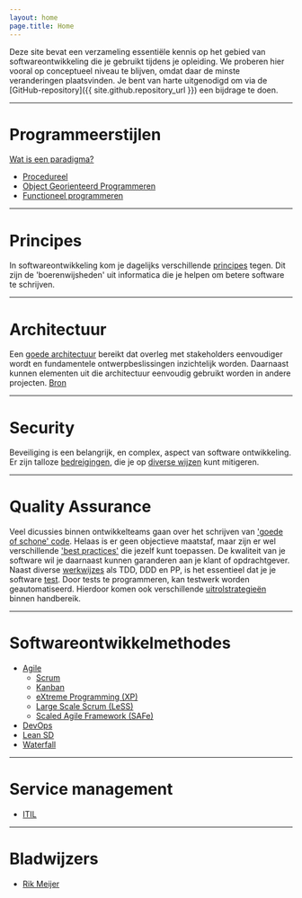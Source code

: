 ```yaml
---
layout: home
page.title: Home
---
```


Deze site bevat een verzameling essentiële kennis op het gebied van softwareontwikkeling die je gebruikt tijdens je opleiding. We proberen hier vooral op conceptueel niveau te blijven, omdat daar de minste veranderingen plaatsvinden. Je bent van harte uitgenodigd om via de [GitHub-repository]({{ site.github.repository_url }}) een bijdrage te doen.

---

# Programmeerstijlen
[Wat is een paradigma?](https://www.freecodecamp.org/news/what-exactly-is-a-programming-paradigm/)
- [Procedureel](https://en.wikipedia.org/wiki/Procedural_programming)
- [Object Georienteerd Programmeren](paradigmas/oo)
- [Functioneel programmeren](paradigmas/f)

---

# Principes
In softwareontwikkeling kom je dagelijks verschillende [principes](principes) tegen. Dit zijn de 'boerenwijsheden' uit informatica die je helpen om betere software te schrijven.

---

# Architectuur
Een [goede architectuur](architectuur) bereikt dat overleg met stakeholders eenvoudiger wordt en fundamentele ontwerpbeslissingen inzichtelijk worden. Daarnaast kunnen elementen uit die architectuur eenvoudig gebruikt worden in andere projecten. [Bron](https://nl.wikipedia.org/wiki/Software-architectuur)

---

# Security
Beveiliging is een belangrijk, en complex, aspect van software ontwikkeling. Er zijn talloze [bedreigingen](https://en.wikipedia.org/wiki/Information_security), die je op [diverse wijzen](/security) kunt mitigeren.

---

# Quality Assurance
Veel dicussies binnen ontwikkelteams gaan over het schrijven van ['goede of schone' code](https://www.amazon.com/Clean-Code-Handbook-Software-Craftsmanship/dp/0132350882). Helaas is er geen objectieve maatstaf, maar zijn er wel verschillende ['best practices'](https://github.com/luiseduardo1/Clean-code-best-practices) die jezelf kunt toepassen.
De kwaliteit van je software wil je daarnaast kunnen garanderen aan je klant of opdrachtgever. Naast diverse [werkwijzes](/practices) als TDD, DDD en PP, is het essentieel dat je je software [test](/testing).
Door tests te programmeren, kan testwerk worden geautomatiseerd. Hierdoor komen ook verschillende [uitrolstrategieën](/deployment) binnen handbereik.

---

# Softwareontwikkelmethodes
- [Agile](https://agilemanifesto.org/)
    - [Scrum](https://en.wikipedia.org/wiki/Scrum_(software_development))
    - [Kanban](https://en.wikipedia.org/wiki/Kanban_(development))
    - [eXtreme Programming (XP)](https://en.wikipedia.org/wiki/Extreme_programming)
    - [Large Scale Scrum (LeSS)](https://en.wikipedia.org/wiki/Scrum_(software_development)#Large-scale_Scrum)
    - [Scaled Agile Framework (SAFe)](https://en.wikipedia.org/wiki/Scaled_agile_framework)
- [DevOps](https://en.wikipedia.org/wiki/DevOps)
- [Lean SD](https://en.wikipedia.org/wiki/Lean_software_development)
- [Waterfall](https://en.wikipedia.org/wiki/Waterfall_model)

---

# Service management
- [ITIL](https://en.wikipedia.org/wiki/ITIL)

--- 

# Bladwijzers
- [Rik Meijer](/bookmarks/rik.html)